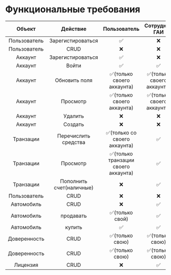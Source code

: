 # Функциональные требования

|    Объект    |         Действие         |             Пользователь             |       Сотрудник ГАИ        |    Бухгалтер    | Менеджер | Администратор |
| :----------: | :----------------------: | :----------------------------------: | :------------------------: | :-------------: | :------: | :-----------: |
| Пользователь |    Зарегистироваться     |                  ✅                  |             ❌             |       ❌        |    ❌    |      ❌       |
| Пользователь |           CRUD           |                  ❌                  |             ❌             |       ❌        |    ✅    |      ✅       |
|   Аккаунт    |    Зарегистироваться     |                  ✅                  |             ❌             |       ❌        |    ❌    |      ✅       |
|   Аккаунт    |          Войти           |                  ✅                  |             ✅             |       ✅        |    ✅    |      ✅       |
|   Аккаунт    |      Обновить поля       |      ✅(только своего аккаунта)      | ✅(только своего аккаунта) |       ✅        |    ✅    |      ✅       |
|   Аккаунт    |         Просмотр         |      ✅(только своего аккаунта)      | ✅(только своего аккаунта) |       ✅        |    ✅    |      ✅       |
|   Аккаунт    |         Удалить          |                  ❌                  |             ❌             |       ✅        |    ✅    |
|   Аккаунт    |         Создать          |                  ❌                  |             ❌             |       ✅        |    ✅    |      ✅       |
|  Транзации   |   Перечислить средства   |    ✅(только со своего аккаунта)     |             ✅             |       ✅        |    ✅    |      ✅       |
|  Транзации   |         Просмотр         | ✅(только транзации своего аккаунта) |             ✅             |       ✅        |    ✅    |      ✅       |
|  Транзации   | Пополнить счет(наличные) |                  ❌                  |             ✅             |       ✅        |    ✅    |      ✅       |
| Пользователь |           CRUD           |                  ❌                  |             ❌             |       ✅        |    ✅    |      ✅       |
|  Автомобиль  |           CRUD           |                  ❌                  |             ✅             |       ❌        |    ✅    |      ✅       |
|  Автомобиль  |        продавать         |           ✅(только свой)            |             ✅             |       ❌        |    ✅    |      ✅       |
|  Автомобиль  |          купить          |                  ✅                  |             ✅             |       ❌        |    ✅    |      ✅       |
| Доверенность |           CRUD           |           ✅(только свою)            |      ✅(только свою)       | ✅(только свою) |    ✅    |      ✅       |
| Доверенность |           CRUD           |           ✅(только свою)            |      ✅(только свою)       | ✅(только свою) |    ✅    |      ✅       |
|   Лицензия   |           CRUD           |                  ❌                  |             ✅             |       ✅        |    ✅    |      ✅       |
